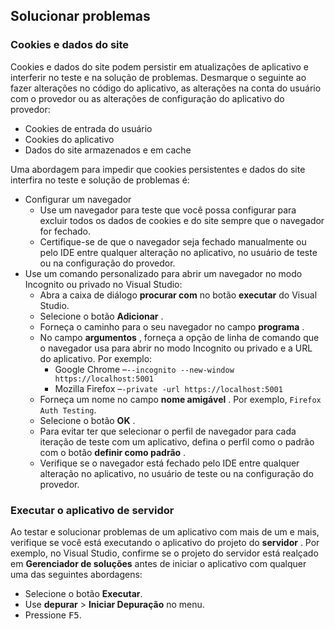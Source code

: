 ## <a name="troubleshoot"></a>Solucionar problemas

### <a name="cookies-and-site-data"></a>Cookies e dados do site

Cookies e dados do site podem persistir em atualizações de aplicativo e interferir no teste e na solução de problemas. Desmarque o seguinte ao fazer alterações no código do aplicativo, as alterações na conta do usuário com o provedor ou as alterações de configuração do aplicativo do provedor:

* Cookies de entrada do usuário
* Cookies do aplicativo
* Dados do site armazenados e em cache

Uma abordagem para impedir que cookies persistentes e dados do site interfira no teste e solução de problemas é:

* Configurar um navegador
  * Use um navegador para teste que você possa configurar para excluir todos os dados de cookies e do site sempre que o navegador for fechado.
  * Certifique-se de que o navegador seja fechado manualmente ou pelo IDE entre qualquer alteração no aplicativo, no usuário de teste ou na configuração do provedor.
* Use um comando personalizado para abrir um navegador no modo Incognito ou privado no Visual Studio:
  * Abra a caixa de diálogo **procurar com** no botão **executar** do Visual Studio.
  * Selecione o botão **Adicionar** .
  * Forneça o caminho para o seu navegador no campo **programa** .
  * No campo **argumentos** , forneça a opção de linha de comando que o navegador usa para abrir no modo Incognito ou privado e a URL do aplicativo. Por exemplo:
    * Google Chrome &ndash;`--incognito --new-window https://localhost:5001`
    * Mozilla Firefox &ndash;`-private -url https://localhost:5001`
  * Forneça um nome no campo **nome amigável** . Por exemplo, `Firefox Auth Testing`.
  * Selecione o botão **OK** .
  * Para evitar ter que selecionar o perfil de navegador para cada iteração de teste com um aplicativo, defina o perfil como o padrão com o botão **definir como padrão** .
  * Verifique se o navegador está fechado pelo IDE entre qualquer alteração no aplicativo, no usuário de teste ou na configuração do provedor.

### <a name="run-the-server-app"></a>Executar o aplicativo de servidor

Ao testar e solucionar problemas de um aplicativo com mais de um e mais, verifique se você está executando o aplicativo do projeto do **servidor** . Por exemplo, no Visual Studio, confirme se o projeto do servidor está realçado em **Gerenciador de soluções** antes de iniciar o aplicativo com qualquer uma das seguintes abordagens:

* Selecione o botão **Executar**.
* Use **depurar**  >  **Iniciar Depuração** no menu.
* Pressione <kbd>F5</kbd>.
